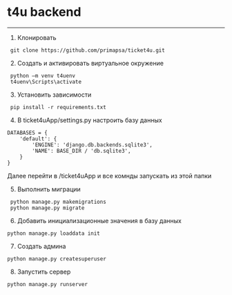 # t4u backend
***

1. Клонировать
```
 git clone https://github.com/primapsa/ticket4u.git
```

2. Создать и активировать виртуальное окружение
```
 python –m venv t4uenv
 t4uenv\Scripts\activate
```

3. Установить зависимости
```
 pip install -r requirements.txt
```

4. В ticket4uApp/settings.py настроить базу данных
```
DATABASES = {
    'default': {
        'ENGINE': 'django.db.backends.sqlite3',
        'NAME': BASE_DIR / 'db.sqlite3',
    }
}
```
Далее перейти в /ticket4uApp и все комнды запускать из этой папки

5. Выполнить миграции
```
 python manage.py makemigrations
 python manage.py migrate
```

6. Добавить инициализационные значения в базу данных
```
python manage.py loaddata init
```

7. Создать админа
```
python manage.py createsuperuser
```

8. Запустить сервер
```
python manage.py runserver
```